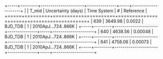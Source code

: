 +-----+---------+----------------------+---------------+-----+---------------------+
|     |   T_mid |   Uncertainty (days) | Time System   |   # | Reference           |
+=====+=========+======================+===============+=====+=====================+
| 639 | 3649.98 |              0.0022  | BJD_TDB       |   1 | 2010ApJ...724..866K |
+-----+---------+----------------------+---------------+-----+---------------------+
| 640 | 4638.56 |              0.00048 | BJD_TDB       |   1 | 2010ApJ...724..866K |
+-----+---------+----------------------+---------------+-----+---------------------+
| 641 | 4758.06 |              0.00073 | BJD_TDB       |   1 | 2010ApJ...724..866K |
+-----+---------+----------------------+---------------+-----+---------------------+